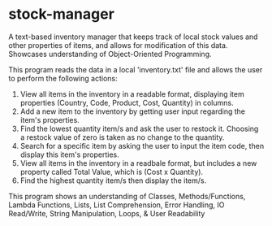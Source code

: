 # stock-manager
A text-based inventory manager that keeps track of local stock values and other properties of items, and allows for modification of this data. Showcases understanding of Object-Oriented Programming.

This program reads the data in a local 'inventory.txt' file and allows the user to perform the following actions:
  1. View all items in the inventory in a readable format, displaying item properties (Country, Code, Product, Cost, Quantity) in columns.
  2. Add a new item to the inventory by getting user input regarding the item's properties.
  3. Find the lowest quantity item/s and ask the user to restock it. Choosing a restock value of zero is taken as no change to the quantity.
  4. Search for a specific item by asking the user to input the item code, then display this item's properties.
  5. View all items in the inventory in a readbale format, but includes a new property called Total Value, which is (Cost x Quantity).
  6. Find the highest quantity item/s then display the item/s.
  
This program shows an understanding of Classes, Methods/Functions, Lambda Functions, Lists, List Comprehension, Error Handling, IO Read/Write, String Manipulation, Loops, & User Readability
